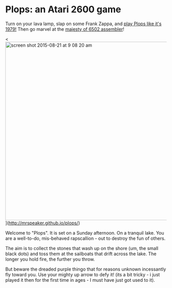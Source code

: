 # Plops: an Atari 2600 game

Turn on your lava lamp, slap on some Frank Zappa, and [play Plops like it's 1979!](http://mrspeaker.github.io/plops/) Then go marvel at the [majesty of 6502 assembler](https://github.com/mrspeaker/plops/blob/master/plops5.asm)!

<<img width="556" alt="screen shot 2015-08-21 at 9 08 20 am" src="https://cloud.githubusercontent.com/assets/129330/9408893/4a23ecd8-47e4-11e5-824c-60a18c0271eb.png">](http://mrspeaker.github.io/plops/)

Welcome to "Plops". It is set on a Sunday afternoon. On a tranquil lake. You are a well-to-do, mis-behaved rapscallion - out to destroy the fun of others.

The aim is to collect the stones that wash up on the shore (um, the small black dots) and toss them at the sailboats that drift across the lake. The longer you hold fire, the further you throw.

But beware the dreaded purple thingo that for reasons unknown incessantly fly toward you. Use your mighty up arrow to defy it! (its a bit tricky - i just played it then for the first time in ages - I must have just got used to it).
